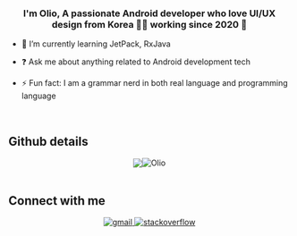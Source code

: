 ### <div align="center">I'm Olio, A passionate Android developer who love UI/UX design from Korea 👨‍💻 working since 2020 🚀 </div>  
 
- 🌱 I’m currently learning JetPack, RxJava

- ❓ Ask me about anything related to Android development tech   
 
- ⚡ Fun fact: I am a grammar nerd in both real language and programming language  
 
<br/>  

## Github details
<div align="center"><img src="https://github-readme-stats.vercel.app/api?username=jnugg0819&show_icons=true&count_private=true&hide_border=true" align="center" /><img src="https://github-readme-stats.vercel.app/api/top-langs?username=jnugg0819&show_icons=true&locale=en&layout=compact" alt="Olio" align="center"/></div>  

<br/>

## Connect with me  
<div align="center">
<a href="mailto:jnugg0819@gmail.com" target="_blank">
<img src=https://img.shields.io/badge/gmail-%23EA4335.svg?&style=for-the-badge&logo=gmail&logoColor=white alt=gmail style="margin-bottom: 5px;" />
</a>
<a href="https://stackoverflow.com/users/12361359/ollio" target="_blank">
<img src=https://img.shields.io/badge/stackoverflow-%23F28032.svg?&style=for-the-badge&logo=stackoverflow&logoColor=white alt=stackoverflow style="margin-bottom: 5px;" />
</a>
</div>  

